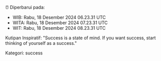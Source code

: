 ⏰ Diperbarui pada:
- WIB: Rabu, 18 Desember 2024 06.23.31 UTC
- WITA: Rabu, 18 Desember 2024 07.23.31 UTC
- WIT: Rabu, 18 Desember 2024 08.23.31 UTC

Kutipan Inspiratif:
"Success is a state of mind. If you want success, start thinking of yourself as a success."


Kategori: success

